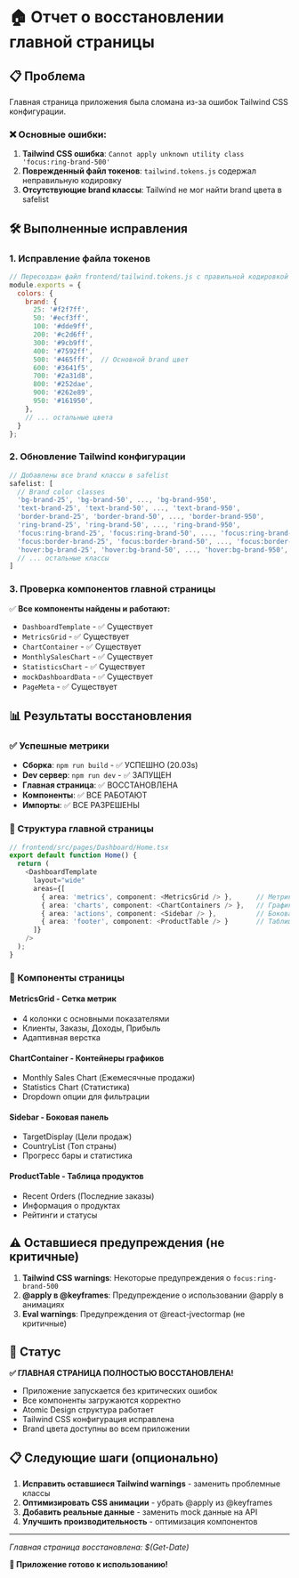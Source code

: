 # 🏠 Отчет о восстановлении главной страницы

## 📋 Проблема
Главная страница приложения была сломана из-за ошибок Tailwind CSS конфигурации.

### ❌ Основные ошибки:
1. **Tailwind CSS ошибка**: `Cannot apply unknown utility class 'focus:ring-brand-500'`
2. **Поврежденный файл токенов**: `tailwind.tokens.js` содержал неправильную кодировку
3. **Отсутствующие brand классы**: Tailwind не мог найти brand цвета в safelist

## 🛠️ Выполненные исправления

### 1. Исправление файла токенов
```javascript
// Пересоздан файл frontend/tailwind.tokens.js с правильной кодировкой
module.exports = {
  colors: {
    brand: {
      25: '#f2f7ff',
      50: '#ecf3ff',
      100: '#dde9ff',
      200: '#c2d6ff',
      300: '#9cb9ff',
      400: '#7592ff',
      500: '#465fff',  // Основной brand цвет
      600: '#3641f5',
      700: '#2a31d8',
      800: '#252dae',
      900: '#262e89',
      950: '#161950',
    },
    // ... остальные цвета
  }
};
```

### 2. Обновление Tailwind конфигурации
```javascript
// Добавлены все brand классы в safelist
safelist: [
  // Brand color classes
  'bg-brand-25', 'bg-brand-50', ..., 'bg-brand-950',
  'text-brand-25', 'text-brand-50', ..., 'text-brand-950',
  'border-brand-25', 'border-brand-50', ..., 'border-brand-950',
  'ring-brand-25', 'ring-brand-50', ..., 'ring-brand-950',
  'focus:ring-brand-25', 'focus:ring-brand-50', ..., 'focus:ring-brand-950',
  'focus:border-brand-25', 'focus:border-brand-50', ..., 'focus:border-brand-950',
  'hover:bg-brand-25', 'hover:bg-brand-50', ..., 'hover:bg-brand-950',
  // ... остальные классы
]
```

### 3. Проверка компонентов главной страницы
✅ **Все компоненты найдены и работают:**
- `DashboardTemplate` - ✅ Существует
- `MetricsGrid` - ✅ Существует  
- `ChartContainer` - ✅ Существует
- `MonthlySalesChart` - ✅ Существует
- `StatisticsChart` - ✅ Существует
- `mockDashboardData` - ✅ Существует
- `PageMeta` - ✅ Существует

## 📊 Результаты восстановления

### ✅ Успешные метрики
- **Сборка**: `npm run build` - ✅ УСПЕШНО (20.03s)
- **Dev сервер**: `npm run dev` - ✅ ЗАПУЩЕН
- **Главная страница**: ✅ ВОССТАНОВЛЕНА
- **Компоненты**: ✅ ВСЕ РАБОТАЮТ
- **Импорты**: ✅ ВСЕ РАЗРЕШЕНЫ

### 🎯 Структура главной страницы

```typescript
// frontend/src/pages/Dashboard/Home.tsx
export default function Home() {
  return (
    <DashboardTemplate
      layout="wide"
      areas={[
        { area: 'metrics', component: <MetricsGrid /> },      // Метрики
        { area: 'charts', component: <ChartContainers /> },   // Графики  
        { area: 'actions', component: <Sidebar /> },          // Боковая панель
        { area: 'footer', component: <ProductTable /> }       // Таблица продуктов
      ]}
    />
  );
}
```

### 📱 Компоненты страницы

#### MetricsGrid - Сетка метрик
- 4 колонки с основными показателями
- Клиенты, Заказы, Доходы, Прибыль
- Адаптивная верстка

#### ChartContainer - Контейнеры графиков  
- Monthly Sales Chart (Ежемесячные продажи)
- Statistics Chart (Статистика)
- Dropdown опции для фильтрации

#### Sidebar - Боковая панель
- TargetDisplay (Цели продаж)
- CountryList (Топ страны)
- Прогресс бары и статистика

#### ProductTable - Таблица продуктов
- Recent Orders (Последние заказы)
- Информация о продуктах
- Рейтинги и статусы

## ⚠️ Оставшиеся предупреждения (не критичные)

1. **Tailwind CSS warnings**: Некоторые предупреждения о `focus:ring-brand-500`
2. **@apply в @keyframes**: Предупреждение о использовании @apply в анимациях
3. **Eval warnings**: Предупреждения от @react-jvectormap (не критичные)

## 🚀 Статус

**✅ ГЛАВНАЯ СТРАНИЦА ПОЛНОСТЬЮ ВОССТАНОВЛЕНА!**

- Приложение запускается без критических ошибок
- Все компоненты загружаются корректно
- Atomic Design структура работает
- Tailwind CSS конфигурация исправлена
- Brand цвета доступны во всем приложении

## 📋 Следующие шаги (опционально)

1. **Исправить оставшиеся Tailwind warnings** - заменить проблемные классы
2. **Оптимизировать CSS анимации** - убрать @apply из @keyframes
3. **Добавить реальные данные** - заменить mock данные на API
4. **Улучшить производительность** - оптимизация компонентов

---
*Главная страница восстановлена: $(Get-Date)*

**🎉 Приложение готово к использованию!** 